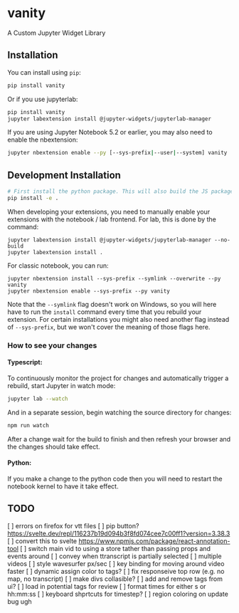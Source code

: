 # vanity

A Custom Jupyter Widget Library

## Installation

You can install using `pip`:

```bash
pip install vanity
```

Or if you use jupyterlab:

```bash
pip install vanity
jupyter labextension install @jupyter-widgets/jupyterlab-manager
```

If you are using Jupyter Notebook 5.2 or earlier, you may also need to enable
the nbextension:

```bash
jupyter nbextension enable --py [--sys-prefix|--user|--system] vanity
```

## Development Installation

```bash
# First install the python package. This will also build the JS packages.
pip install -e .
```

When developing your extensions, you need to manually enable your extensions with the
notebook / lab frontend. For lab, this is done by the command:

```
jupyter labextension install @jupyter-widgets/jupyterlab-manager --no-build
jupyter labextension install .
```

For classic notebook, you can run:

```
jupyter nbextension install --sys-prefix --symlink --overwrite --py vanity
jupyter nbextension enable --sys-prefix --py vanity
```

Note that the `--symlink` flag doesn't work on Windows, so you will here have to run
the `install` command every time that you rebuild your extension. For certain installations
you might also need another flag instead of `--sys-prefix`, but we won't cover the meaning
of those flags here.

### How to see your changes

#### Typescript:

To continuously monitor the project for changes and automatically trigger a rebuild, start Jupyter in watch mode:

```bash
jupyter lab --watch
```

And in a separate session, begin watching the source directory for changes:

```bash
npm run watch
```

After a change wait for the build to finish and then refresh your browser and the changes should take effect.

#### Python:

If you make a change to the python code then you will need to restart the notebook kernel to have it take effect.

## TODO

[ ] errors on firefox for vtt files 
[ ] pip button? https://svelte.dev/repl/116237b19d094b3f8fd074cee7c00ff1?version=3.38.3
[ ] convert this to svelte https://www.npmjs.com/package/react-annotation-tool
[ ] switch main vid to using a store tather than passing props and events around
[ ] convey when ttranscript is partially selected
[ ] multiple videos
[ ] style wavesurfer px/sec
[ ] key binding for moving around video faster
[ ] dynamic assign color to tags?
[ ] fix responseive top row (e.g. no map, no transcript)
[ ] make divs collasible?
[ ] add and remove tags from ui?
[ ] load in potential tags for review
[ ] format times for either s or hh:mm:ss
[ ] keyboard shprtcuts for timestep?
[ ] region coloring on update bug ugh
